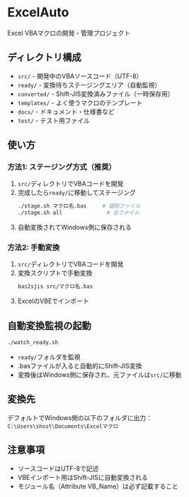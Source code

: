 # ExcelAuto

Excel VBAマクロの開発・管理プロジェクト

## ディレクトリ構成

- `src/` - 開発中のVBAソースコード（UTF-8）
- `ready/` - 変換待ちステージングエリア（自動監視）
- `converted/` - Shift-JIS変換済みファイル（一時保存用）
- `templates/` - よく使うマクロのテンプレート
- `docs/` - ドキュメント・仕様書など
- `test/` - テスト用ファイル

## 使い方

### 方法1: ステージング方式（推奨）
1. `src/`ディレクトリでVBAコードを開発
2. 完成したら`ready/`に移動してステージング
   ```bash
   ./stage.sh マクロ名.bas     # 個別ファイル
   ./stage.sh all              # 全ファイル
   ```
3. 自動変換されてWindows側に保存される

### 方法2: 手動変換
1. `src/`ディレクトリでVBAコードを開発
2. 変換スクリプトで手動変換
   ```bash
   bas2sjis src/マクロ名.bas
   ```
3. ExcelのVBEでインポート

## 自動変換監視の起動

```bash
./watch_ready.sh
```
- `ready/`フォルダを監視
- .basファイルが入ると自動的にShift-JIS変換
- 変換後はWindows側に保存され、元ファイルは`src/`に移動

## 変換先

デフォルトでWindows側の以下のフォルダに出力：
`C:\Users\shost\Documents\Excelマクロ`

## 注意事項

- ソースコードはUTF-8で記述
- VBEインポート用はShift-JISに自動変換される
- モジュール名（Attribute VB_Name）は必ず記載すること